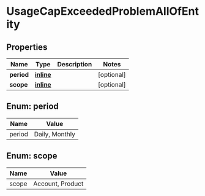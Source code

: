 
# UsageCapExceededProblemAllOfEntity

## Properties
Name | Type | Description | Notes
------------ | ------------- | ------------- | -------------
**period** | [**inline**](#Period) |  |  [optional]
**scope** | [**inline**](#Scope) |  |  [optional]


<a name="Period"></a>
## Enum: period
Name | Value
---- | -----
period | Daily, Monthly


<a name="Scope"></a>
## Enum: scope
Name | Value
---- | -----
scope | Account, Product



